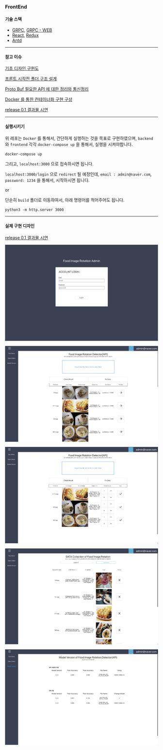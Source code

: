 ### FrontEnd 



#### 기술 스택

- [GRPC](https://github.com/grpc/grpc), [GRPC - WEB](https://github.com/grpc/grpc-web)
- [React](https://ko.reactjs.org/), [Redux](https://ko.redux.js.org/introduction/getting-started/)
- [Antd](https://ant.design/)

----------------



#### 참고 이슈

[기초 디자인 구현도](https://github.com/heojae/FoodImageRotationAdmin/issues/1)

[프론트 시작전 폴더 구조 설계](https://github.com/heojae/FoodImageRotationAdmin/issues/32)

[Proto Buf 필요한 API 에 대한 정리와 통신정리](https://github.com/heojae/FoodImageRotationAdmin/issues/13)

[Docker 를 통한 컨테이너화 구현 구상](https://github.com/heojae/FoodImageRotationAdmin/issues/44)

[release 0.1 결과물 시연](https://github.com/heojae/FoodImageRotationAdmin/issues/43)



----------------

#### 실행시키기

위 레포는 `Docker` 를 통해서, 간단하게 실행하는 것을 목표로 구현하였으며, `backend` 와 `frontend` 각각 `docker-compose up` 을 통해서, 실행을 시켜야합니다. 

```sh
docker-compose up
```

그리고, `localhost:3000` 으로 접속하시면 됩니다. 

`localhost:3000/login` 으로 `redirect` 될 예정인데, `email : admin@naver.com`, `password: 1234` 을 통해서, 시작하시면 됩니다. 

or 

단순히 `build` 폴더로 이동하여서, 아래 명령어를 적어주어도 됩니다. 

```
python3 -m http.server 3000
```





-----------------

#### 실제 구현 디자인

[release 0.1 결과물 시연](https://github.com/heojae/FoodImageRotationAdmin/issues/43)

![login](./readme_static/login.jpg)



![check_result](./readme_static/check_result.jpg)

![fix_data](./readme_static/fix_data.jpg)



![data_collect](./readme_static/data_collect.jpg)

![model_version](./readme_static/model_version.jpg)

